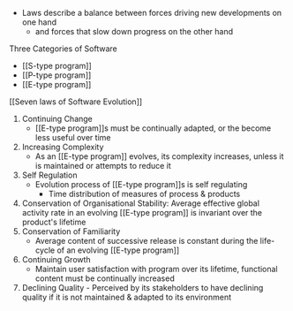 - Laws describe a balance between forces driving new developments on one hand
	- and forces that slow down progress on the other hand


Three Categories of Software
- [[S-type program]]
- [[P-type program]]
- [[E-type program]]

[[Seven laws of Software Evolution]]
1. Continuing Change
	- [[E-type program]]s must be continually adapted, or the become less useful over time
2. Increasing Complexity
	- As an [[E-type program]] evolves, its complexity increases, unless it is maintained or attempts to reduce it
3. Self Regulation
	- Evolution process of [[E-type program]]s is self regulating
		- Time distribution of measures of process & products
4. Conservation of Organisational Stability: Average effective global activity rate in an evolving [[E-type program]] is invariant over the product's lifetime
5. Conservation of Familiarity
	- Average content of successive release is constant during the life-cycle of an evolving [[E-type program]]
6. Continuing Growth
	- Maintain user satisfaction with program over its lifetime, functional content must be continually increased
7. Declining Quality
	   - Perceived by its stakeholders to have declining quality if it is not maintained & adapted to its environment